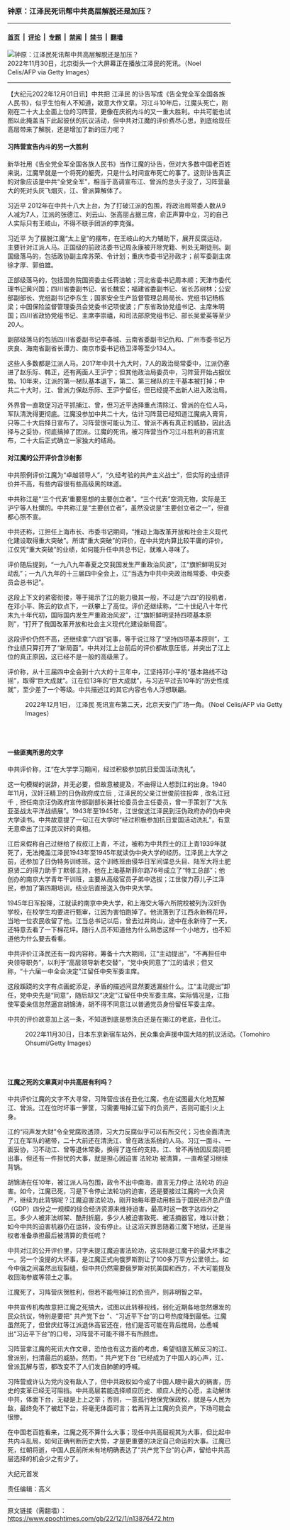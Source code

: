 ### 钟原：江泽民死讯帮中共高层解脱还是加压？

---

#### [首页](../../../..?n13876472) &nbsp;|&nbsp; [评论](../../../../../epoch-comment?n13876472) &nbsp;|&nbsp; [专题](../../../../../epoch-special?n13876472) &nbsp;|&nbsp; [禁闻](../../../../../epoch-news?n13876472) &nbsp;|&nbsp; [禁书](../../../../../books?n13876472) &nbsp;|&nbsp; [翻墙](https://github.com/gfw-breaker/nogfw/blob/master/README.md?n13876472)


<div><img alt="钟原：江泽民死讯帮中共高层解脱还是加压？" class="attachment-djy_600_400 size-djy_600_400 wp-post-image" src="https://i.epochtimes.com/assets/uploads/2022/12/id13876487-GettyImages-1245235287-600x400.jpg"/>
<div class="caption">
 2022年11月30日，北京街头一个大屏幕正在播放江泽民的死讯。（Noel Celis/AFP via Getty Images）
</div></div><hr/><div class="post_content" id="artbody" itemprop="articleBody">
 <!-- article content begin -->
 <p>
  【大纪元2022年12月01日讯】中共把
  <ok href="https://www.epochtimes.com/gb/tag/%E6%B1%9F%E6%B3%BD%E6%B0%91.html">
   江泽民
  </ok>
  的讣告写成《告全党全军全国各族人民书》，似乎生怕有人不知道，故意大作文章。习江斗10年后，江魔头死亡，刚刚在二十大上全面上位的习阵营，更像在庆祝内斗的又一重大胜利。中共可能也试图以此掩盖当下此起彼伏的抗议活动，但中共对江魔的评价费尽心思，到底给现任高层带来了解脱，还是增加了新的压力呢？
 </p>
 <h4>
  习阵营宣告内斗的另一大胜利
 </h4>
 <p>
  新华社用《告全党全军全国各族人民书》当作江魔的讣告，但对大多数中国老百姓来说，江魔早就是一个将死的躯壳，只是什么时间宣布死亡的事了。这则讣告真正的对象应该是中共“全党全军”，相当于高调宣布江、曾派的总头子没了，习阵营最大的死对头灰飞烟灭，江、曾派算解体了。
 </p>
 <p>
  <ok href="https://www.epochtimes.com/gb/tag/%E4%B9%A0%E8%BF%91%E5%B9%B3.html">
   习近平
  </ok>
  2012年在中共十八大上台，为了打破江派的包围，将政治局常委人数从9人减为7人，江派的张德江、刘云山、张高丽占据三席，俞正声算中立，习的自己人实际只有王岐山，不得不联手团派的李克强。
 </p>
 <p>
  <ok href="https://www.epochtimes.com/gb/tag/%E4%B9%A0%E8%BF%91%E5%B9%B3.html">
   习近平
  </ok>
  为了摆脱江魔“太上皇”的摆布，在王岐山的大力辅助下，展开反腐运动，主要针对江派人马。正国级的前政法委书记周永康被开除党籍、判处无期徒刑。副国级落马的，包括政协副主席苏荣、令计划；重庆市委书记孙政才；前军委副主席徐才厚、郭伯雄。
 </p>
 <p>
  正部级落马的，包括国务院国资委主任蒋洁敏；河北省委书记周本顺；天津市委代理书记黄兴国；四川省委副书记、省长魏宏；福建省委副书记、省长苏树林；公安部副部长、党组副书记李东生；国家安全生产监督管理总局局长、党组书记杨栋梁；中国保险监督管理委员会党委书记项俊波；广东省政协党组书记、主席朱明国；四川省政协党组书记、主席李崇禧，和司法部原党组书记、部长吴爱英等至少20人。
 </p>
 <p>
  副部级落马的包括四川省委副书记李春城、云南省委副书记仇和、广州市委书记万庆良、海南省副省长谭力、南京市委书记杨卫泽等至少134人。
 </p>
 <p>
  这些人多数都是江派人马。2017年中共十九大时，7人的政治局常委中，江派仍塞进了赵乐际、韩正，还有两面人王沪宁；但其他政治局委员中，习阵营开始占据优势。10年来，江派的第一梯队基本退下，第二、第三梯队的主干基本被打掉；中共二十大时，江、曾派力保赵乐际、王沪宁留任，但已经提不出新人进入政治局。
 </p>
 <p>
  外界曾一直敦促习近平抓捕江、曾，但习近平选择重点清除江、曾派的在位人马，军队清洗得更彻底。江魔没参加中共二十大，估计习阵营已经知道江魔病入膏肓，只等二十大后择日宣布了。习阵营很可能认为江、曾派不再有真正的威胁，因此选择与之妥协，彻底搞掉了团派。江魔的死讯，被习阵营当作习江斗胜利的喜讯宣布，二十大后正式确立一家独大的结局。
 </p>
 <h4>
  对江魔的公开评价含沙射影
 </h4>
 <p>
  中共照例评价江魔为“卓越领导人”，“久经考验的共产主义战士”，但实际的业绩评价并不高，有些内容很有些高级黑的味道。
 </p>
 <p>
  中共称江是“‘三个代表’重要思想的主要创立者”。“三个代表”空洞无物，实际是王沪宁等人杜撰的。中共称江是“主要创立者”，虽然没说是“主要创立者之一”，但谁都心照不宣。
 </p>
 <p>
  中共还称，江担任上海市长、市委书记期间，“推动上海改革开放和社会主义现代化建设取得重大突破”。所谓“重大突破”的评价，在中共党内算比较平庸的评价，江仅凭“重大突破”的业绩，如何能升任中共总书记，就难人寻味了。
 </p>
 <p>
  评价随后提到，“一九八九年春夏之交我国发生严重政治风波”，江“旗帜鲜明反对动乱”；一九八九年的十三届四中全会上，江“当选为中共中央政治局常委、中央委员会总书记”。
 </p>
 <p>
  这段上下文的紧密衔接，等于揭示了江的能力极其一般，不过是“六四”的投机者，在邓小平、陈云的钦点下，一跃攀上了高位。评价还继续称，“二十世纪八十年代末九十年代初，国际国内发生严重政治风波”，江“旗帜鲜明坚持四项基本原则”，“打开了我国改革开放和社会主义现代化建设新局面”。
 </p>
 <p>
  这段评价仍然不高，还继续拿“六四”说事，等于说江除了“坚持四项基本原则”，工作业绩只算打开了“新局面”。中共对江上台前后的评价都故意压低，并突出了江上位的真正原因，这已经不是一般的高级黑了。
 </p>
 <p>
  评价称，从十三届四中全会到十六大的十三年中，江坚持邓小平的“基本路线不动摇”，取得“巨大成就”。江在位13年的“巨大成就”，与习近平过去10年的“历史性成就”，至少差了一个等级。中共描述江的其它内容也令人浮想联翩。
 </p>
 <figure aria-describedby="caption-attachment-13876488" class="wp-caption aligncenter" id="attachment_13876488" style="width: 600px">
  <ok href="https://i.epochtimes.com/assets/uploads/2022/12/id13876488-GettyImages-1245256722.jpg" target="_blank">
   <img alt="" class="size-large wp-image-13876488" src="https://i.epochtimes.com/assets/uploads/2022/12/id13876488-GettyImages-1245256722-600x393.jpg"/>
  </ok>
  <br/><figcaption class="wp-caption-text" id="caption-attachment-13876488">
   2022年12月1日，
   <ok href="https://www.epochtimes.com/gb/tag/%E6%B1%9F%E6%B3%BD%E6%B0%91.html">
    江泽民
   </ok>
   死讯宣布第二天，北京天安门广场一角。（Noel Celis/AFP via Getty Images）
  </figcaption><br/>
 </figure><br/>
 <h4>
  一些匪夷所思的文字
 </h4>
 <p>
  中共评价称，江“在大学学习期间，经过积极参加抗日爱国活动洗礼”。
 </p>
 <p>
  这一句模糊的说辞，并无必要，但故意被提及，不由得让人想到江的出身。1940年11月，汉奸汪精卫的日伪政府成立后﹐江泽民的父亲江世俊前往投奔﹐改名江冠千﹐担任南京汪伪政府宣传部副部长兼社论委员会主任委员，曾一手策划了“大东亚圣战太平洋战绩展”。1943年至1945年，江世俊送江泽民到汪伪政府办的伪中央大学读书。中共故意提了一句江在大学时“经过积极参加抗日爱国活动洗礼”，有意无意牵出了江泽民汉奸的真相。
 </p>
 <p>
  江后来假称自己过继给了叔叔江上青，不过，被称为中共烈士的江上青1939年就死了，无法掩盖江泽民1943年至1945年就读伪中央大学的经历。江泽民上大学之前，还参加了日伪特务训练班。这个训练班由侵华日军间谍总头目、陆军大将土肥原贤二的得力助手丁默邨主持，他在上海基斯菲尔路76号成立了“特工总部”；他创办的南京大学青年干训班，主要从高级官员子弟中选拔；江世俊力荐儿子江泽民，参加了第四期培训，结业后直接送入伪中央大学。
 </p>
 <p>
  1945年日军投降，江就读的南京中央大学，和上海交大等六所院校被列为汉奸伪学校，在校学生均要进行甄审，江因为害怕跑掉了。他流落到了江西永新棉花坪，当地一位农民收留了他。江当总书记以后，曾去过井岗山，途中在永新待了一天，还特意去看了一下棉花坪。随行人员不知道他为什么熟悉这样一个小地方，也不知道他为什么要去看看。
 </p>
 <p>
  中共评价江泽民还有一段内容称，筹备十六大期间，江“主动提出”，“不再担任中央领导职务”，以利于“高层领导新老交替”，“党中央同意了”江的请求；但又称，“十六届一中全会决定”江留任中央军委主席。
 </p>
 <p>
  这段蹊跷的文字有点画蛇添足，矛盾的描述间显然要透漏些什么。江“主动提出”卸任，党中央先是“同意”，随后却又“决定”江留任中央军委主席。实际情况是，江指使军委亲信忽然逼宫胡锦涛，胡不得不同意江以普通党员身份留任军委主席。
 </p>
 <p>
  中共的评价故意加上这一条，不知道到底是想洗白还是在揭江的老底，丑化江。
 </p>
 <figure aria-describedby="caption-attachment-13876489" class="wp-caption aligncenter" id="attachment_13876489" style="width: 600px">
  <ok href="https://i.epochtimes.com/assets/uploads/2022/12/id13876489-GettyImages-1445738543.jpg" target="_blank">
   <img alt="" class="size-large wp-image-13876489" src="https://i.epochtimes.com/assets/uploads/2022/12/id13876489-GettyImages-1445738543-600x400.jpg"/>
  </ok>
  <br/><figcaption class="wp-caption-text" id="caption-attachment-13876489">
   2022年11月30日，日本东京新宿车站外，民众集会声援中国大陆的抗议活动。（Tomohiro Ohsumi/Getty Images）
  </figcaption><br/>
 </figure><br/>
 <h4>
  江魔之死的文章真对中共高层有利吗？
 </h4>
 <p>
  中共评价江魔的文字不大寻常，习阵营应该在丑化江魔，也在试图最大化地瓦解江、曾派。江在位时坏事一箩筐，习需要甩掉江留下的负资产，否则可能引火上身。
 </p>
 <p>
  江的“闷声发大财”令全党腐败透顶，习大力反腐似乎可以有所交代；习也全面清洗了江在军队的裙带，二十大前还在清洗江、曾在政法系统的人马。习江一面斗、一面妥协，习不动江、曾等退休常委，换得了连任的支持。江、曾不再怕因反腐问题出事，但还有一件担忧的大事，就是担心因迫害
  <ok href="https://www.epochtimes.com/gb/tag/%E6%B3%95%E8%BD%AE%E5%8A%9F.html">
   法轮功
  </ok>
  被清算，一直希望习继续背锅。
 </p>
 <p>
  胡锦涛在任10年，被江派人马包围，政令不出中南海，直言无力停止
  <ok href="https://www.epochtimes.com/gb/tag/%E6%B3%95%E8%BD%AE%E5%8A%9F.html">
   法轮功
  </ok>
  的迫害。如今，江魔已死，习是下令停止法轮功的迫害，还是要接过江魔的一大负资产，继续为此背锅呢？江魔迫害法轮功，刚开始每年要动用相当于国民经济总产值（GDP）四分之一规模的综合经济资源来维持迫害，最高时这一数字达四分之三。多少人被非法绑架、酷刑折磨，多少人被迫害致死、被活摘器官，难以计数；如今中共的迫害机器仍在运转，没有停止。让这滔天罪恶随着江魔下地狱，还是当权者准备承担最后被清算的责任呢？
 </p>
 <p>
  中共对江的公开评价里，只字未提江魔迫害法轮功，这实际是江魔干的最大坏事之一。另一个没提的大坏事，是江魔正式向俄罗斯割让了100多万平方公里领土。如今中俄之间虽然出现裂缝，但中共仍然需要俄罗斯对抗美国和西方，不大可能提及收回海参崴等领土之事。
 </p>
 <p>
  江魔死了，习阵营庆贺胜利，但若不能甩掉江的负资产，则非明智之举。
 </p>
 <p>
  中共宣传机构故意把江魔之死搞大，试图以此转移视线，弱化近期各地忽然爆发的民众抗议，特别是要把“
  <ok href="https://www.epochtimes.com/gb/tag/%E5%85%B1%E4%BA%A7%E5%85%9A%E4%B8%8B%E5%8F%B0.html">
   共产党下台
  </ok>
  ”、“习近平下台”的口号热度降到最低。江魔虽然死了，但曾庆红等江派退休高官还在，他们是否可能在背后搅局，怂恿喊出“习近平下台”的口号，习阵营不可能不得不有所顾虑。
 </p>
 <p>
  习阵营拿江魔的死讯大作文章，恐怕也有这方面的考虑，希望彻底瓦解反习的江、曾派别，扫清最后的威胁。然而，“
  <ok href="https://www.epochtimes.com/gb/tag/%E5%85%B1%E4%BA%A7%E5%85%9A%E4%B8%8B%E5%8F%B0.html">
   共产党下台
  </ok>
  ”已经成为了中国人的心声，江、曾派瓦解与否，都改变不了人们发自肺腑的呼喊。
 </p>
 <p>
  习阵营或许认为党内没有敌人了，但中共政权如今成了中国人眼中最大的祸害，历史的变革已经无可阻挡。中共高层若能选择顺应历史、顺应人民的心愿，主动解体中共，体面下台，无疑是上上之举；否则，一意孤行地保党保政权，就是与人民为敌，最终免不了被赶下台，将毫无体面可言；若再背上江魔的负资产，下场可能会很惨。
 </p>
 <p>
  在中国老百姓看来，江魔之死不算什么大事；现任中共高层视其为大事，但比起中共内斗乱局，如何正确判断历史大势，才是更重要的决定自己命运的大事。江魔已死，红朝将逝，中国人民前所未有地明确表达了“共产党下台”的心声，留给中共高层选择的机会少之有少了。
 </p>
 <p>
  大纪元首发
 </p>
 <p>
  责任编辑：高义
 </p>
 <!-- article content end -->
 <div id="below_article_ad">
 </div>
</div>


---

原文链接（需翻墙）：https://www.epochtimes.com/gb/22/12/1/n13876472.htm